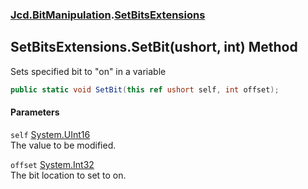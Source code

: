 ### [Jcd.BitManipulation](Jcd_BitManipulation.md 'Jcd.BitManipulation').[SetBitsExtensions](Jcd_BitManipulation_SetBitsExtensions.md 'Jcd.BitManipulation.SetBitsExtensions')
## SetBitsExtensions.SetBit(ushort, int) Method
Sets specified bit to "on" in a variable  
```csharp
public static void SetBit(this ref ushort self, int offset);
```
#### Parameters
<a name='Jcd_BitManipulation_SetBitsExtensions_SetBit(ushort_int)_self'></a>
`self` [System.UInt16](https://docs.microsoft.com/en-us/dotnet/api/System.UInt16 'System.UInt16')  
The value to be modified.
  
<a name='Jcd_BitManipulation_SetBitsExtensions_SetBit(ushort_int)_offset'></a>
`offset` [System.Int32](https://docs.microsoft.com/en-us/dotnet/api/System.Int32 'System.Int32')  
The bit location to set to on.
  
